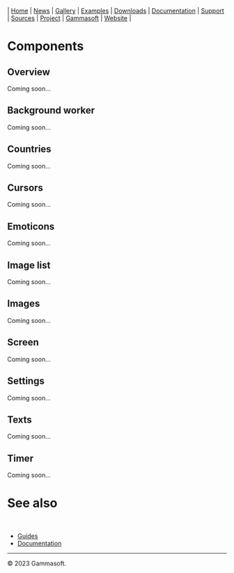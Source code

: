 | [Home](home.md) | [News](news.md) | [Gallery](gallery.md) | [Examples](examples.md) | [Downloads](downloads.md) | [Documentation](documentation.md) | [Support](support.md) | [Sources](https://github.com/gammasoft71/xtd) | [Project](https://sourceforge.net/projects/xtdpro/) | [Gammasoft](gammasoft.md) | [Website](https://gammasoft71.github.io/xtd) |

# Components

## Overview

Coming soon...

## Background worker

Coming soon...

## Countries

Coming soon...

## Cursors

Coming soon...

## Emoticons

Coming soon...

## Image list

Coming soon...

## Images

Coming soon...

## Screen

Coming soon...

## Settings

Coming soon...

## Texts

Coming soon...

## Timer

Coming soon...

# See also
​
* [Guides](guides.md)
* [Documentation](documentation.md)

______________________________________________________________________________________________

© 2023 Gammasoft.
